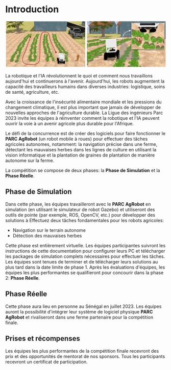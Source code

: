 # Introduction

![Motivating image](./assets/overview.PNG)


La robotique et l'IA révolutionnent le quoi et comment nous travaillons aujourd'hui et continuerons à l'avenir. Aujourd'hui, les robots augmentent la capacité des travailleurs humains dans diverses industries: logistique, soins de santé, agriculture, etc.

Avec la croissance de l'insécurité alimentaire mondiale et les pressions du changement climatique, il est plus important que jamais de développer de nouvelles approches de l'agriculture durable. La Ligue des ingénieurs Parc 2023 invite les équipes à réinventer comment la robotique et l'IA peuvent ouvrir la voie à un avenir agricole plus durable pour l'Afrique.


Le défi de la concurrence est de créer des logiciels pour faire fonctionner le **PARC AgRobot** (un robot mobile à roues) pour effectuer des tâches agricoles autonomes, notamment: la navigation précise dans une ferme, détectant les mauvaises herbes dans les lignes de culture en utilisant la vision informatique et la plantation de graines de plantation de manière autonome sur la ferme.


La compétition se compose de deux phases: la **Phase de Simulation** et la **Phase Réelle**.


## Phase de Simulation
Dans cette phase, les équipes travailleront avec le **PARC AgRobot** en simulation (en utilisant le simulateur de robot Gazebo) et utiliseront des outils de pointe (par exemple, ROS, OpenCV, etc.) pour développer des solutions à Effectuez deux tâches fondamentales pour les robots agricoles:

* Navigation sur le terrain autonome
* Détection des mauvaises herbes

Cette phase est entièrement virtuelle. Les équipes participantes suivront les instructions de cette documentation pour configurer leurs PC et télécharger les packages de simulation complets nécessaires pour effectuer les tâches.
Les équipes sont tenues de terminer et de télécharger leurs solutions au plus tard dans la date limite de phase 1. Après les évaluations d'équipes, les équipes les plus performantes se qualifieront pour concourir dans la phase 2: **Phase Réelle**.

## Phase Réelle
Cette phase aura lieu en personne au Sénégal en juillet 2023. Les équipes auront la possibilité d'intégrer leur système de logiciel physique **PARC AgRobot** et rivaliseront dans une ferme partenaire pour la compétition finale.

## Prises et récompenses

Les équipes les plus performantes de la compétition finale recevront des prix et des opportunités de mentorat de nos sponsors. Tous les participants recevront un certificat de participation.
